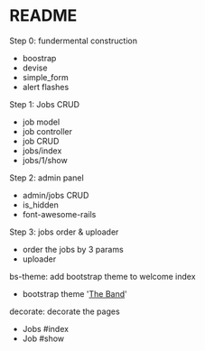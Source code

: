 # README

Step 0: fundermental construction

- boostrap
- devise
- simple_form
- alert flashes

Step 1: Jobs CRUD

- job model
- job controller
- job CRUD
- jobs/index
- jobs/1/show

Step 2: admin panel

- admin/jobs CRUD
- is_hidden
- font-awesome-rails

Step 3: jobs order & uploader

- order the jobs by 3 params
- uploader

bs-theme: add bootstrap theme to welcome index

- bootstrap theme '[The Band](http://www.w3schools.com/bootstrap/bootstrap_theme_band.asp)'

decorate: decorate the pages
 - Jobs #index
 - Job #show
